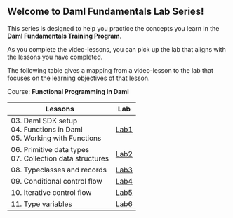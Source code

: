 ## Welcome to Daml Fundamentals Lab Series!

This series is designed to help you practice the concepts you learn in the **Daml Fundamentals Training Program**. 

As you complete the video-lessons, you can pick up the lab that aligns with the lessons you have completed. 

The following table gives a mapping from a video-lesson to the lab that focuses on the learning objectives of that lesson.

Course: **Functional Programming In Daml**

| Lessons                                                                   | Lab  |
|---------------------------------------------------------------------------|------|
| 03. Daml SDK setup<br>04. Functions in Daml<br>05. Working with Functions | [Lab1](https://github.com/neelamdwivedi-da/associate-labs/blob/main/Lab1.md) |
| 06. Primitive data types<br>07. Collection data structures                | [Lab2](https://github.com/neelamdwivedi-da/associate-labs/blob/main/Lab2.md) |
| 08. Typeclasses and records                                               | [Lab3](https://github.com/neelamdwivedi-da/associate-labs/blob/main/Lab3.md) |
| 09. Conditional control flow                                              | [Lab4](https://github.com/neelamdwivedi-da/associate-labs/blob/main/Lab4.md) |
| 10. Iterative control flow                                                | [Lab5](https://github.com/neelamdwivedi-da/associate-labs/blob/main/Lab5.md) |
| 11. Type variables                                                        | [Lab6](https://github.com/neelamdwivedi-da/associate-labs/blob/main/Lab6.md) |


